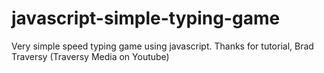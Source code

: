 # javascript-simple-typing-game
Very simple speed typing game using javascript.
Thanks for tutorial, Brad Traversy (Traversy Media on Youtube)
